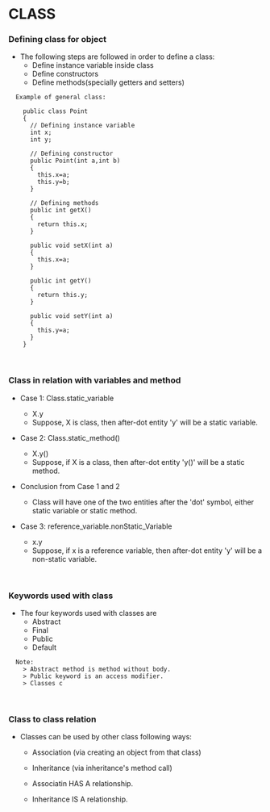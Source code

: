 # CLASS

### Defining class for object

+ The following steps are followed in order to define a class:
  + Define instance variable inside class
  + Define constructors
  + Define methods(specially getters and setters)

```
  Example of general class:

    public class Point
    {
      // Defining instance variable
      int x;
      int y;

      // Defining constructor
      public Point(int a,int b)
      {
    	this.x=a;
    	this.y=b;
      }

      // Defining methods
      public int getX()
      {
    	return this.x;
      }

      public void setX(int a)
      {
    	this.x=a;
      }

      public int getY()
      {
    	return this.y;
      }

      public void setY(int a)
      {
    	this.y=a;
      }
    }
```

<br>

### Class in relation with variables and method

+ Case 1: Class.static_variable
  + X.y
  + Suppose, X is class, then after-dot entity 'y' will be a static variable.

+ Case 2: Class.static_method()
  + X.y()
  + Suppose, if X is a class, then after-dot entity 'y()' will be a static method.

+ Conclusion from Case 1 and 2
  + Class will have one of the two entities after the 'dot' symbol, either static variable or static method.

+ Case 3: reference_variable.nonStatic_Variable
  + x.y
  + Suppose, if x is a reference variable, then after-dot entity 'y' will be a non-static variable.

<br>

### Keywords used with class

+ The four keywords used with classes are
  + Abstract
  + Final
  + Public
  + Default

```
  Note:
    > Abstract method is method without body.
    > Public keyword is an access modifier.
    > Classes c
```

<br>

### Class to class relation

+ Classes can be used by other class following ways:
  + Association (via creating an object from that class)
  + Inheritance (via inheritance's method call)

  + Associatin HAS A relationship.
  + Inheritance IS A relationship.

